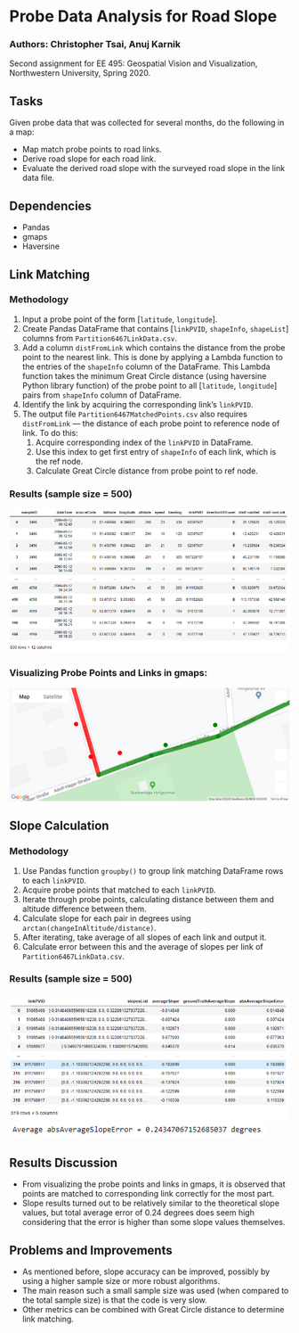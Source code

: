 # Probe Data Analysis for Road Slope
### Authors: Christopher Tsai, Anuj Karnik
Second assignment for EE 495: Geospatial Vision and Visualization, Northwestern University, Spring 2020.

## Tasks
Given probe data that was collected for several months, do the following in a map:
- Map match probe points to road links.
- Derive road slope for each road link.
- Evaluate the derived road slope with the surveyed road slope in the link data file.

## Dependencies
- Pandas
- gmaps
- Haversine

## Link Matching 
### Methodology
1. Input a probe point of the form [`latitude`, `longitude`].
2. Create Pandas DataFrame that contains [`linkPVID`, `shapeInfo`, `shapeList`] columns from `Partition6467LinkData.csv`.
3. Add a column `distFromLink` which contains the distance from the probe point to the nearest link. This is done by applying a Lambda function to the entries of the `shapeInfo` column of the DataFrame. This Lambda function takes the minimum Great Circle distance (using haversine Python library function) of the probe point to all [`latitude`, `longitude`] pairs from `shapeInfo` column of DataFrame.
4. Identify the link by acquiring the corresponding link’s `linkPVID`.
5. The output file `Partition6467MatchedPoints.csv` also requires  `distFromLink` — the distance of each probe point to reference node of link. To do this:
   1. Acquire corresponding index of the `linkPVID` in DataFrame.
   2. Use this index to get first entry of `shapeInfo` of each link, which is the ref node.
   3. Calculate Great Circle distance from probe point to ref node.

### Results (sample size = 500)
![](results/matched_points.PNG)

### Visualizing Probe Points and Links in gmaps:
<img src="results/map.png" width="700">

## Slope Calculation
### Methodology
1. Use Pandas function `groupby()` to group link matching DataFrame rows to each `linkPVID`.
2. Acquire probe points that matched to each `linkPVID`.
3. Iterate through probe points, calculating distance between them and altitude difference between them.
4. Calculate slope for each pair in degrees using `arctan(changeInAltitude/distance)`.
5. After iterating, take average of all slopes of each link and output it.
6. Calculate error between this and the average of slopes per link of `Partition6467LinkData.csv`.

### Results (sample size = 500)
![](results/linked_slopes.PNG)
![](results/average_error.PNG)

## Results Discussion
- From visualizing the probe points and links in gmaps, it is observed that points are matched to corresponding link correctly for the most part.
- Slope results turned out to be relatively similar to the theoretical slope values, but total average error of 0.24 degrees does seem high considering that the error is higher than some slope values themselves.

## Problems and Improvements
- As mentioned before, slope accuracy can be improved, possibly by using a higher sample size or more robust algorithms.
- The main reason such a small sample size was used (when compared to the total sample size) is that the code is very slow.
- Other metrics can be combined with Great Circle distance to determine link matching.
